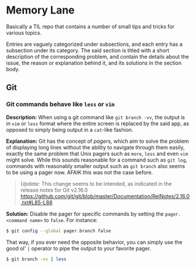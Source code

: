 # Memory Lane
Basically a TIL repo that contains a number of small tips and tricks for various topics.

Entries are vaguely categorized under subsections, and each entry has a subsection under its category. The said section is titled with a short description of the corresponding problem, and contain the details about the issue, the reason or explanation behind it, and its solutions in the section body.

## Git
### Git commands behave like `less` or `vim`
**Description:** When using a git command like `git branch -vv`, the output is in `vim` or `less` format where the entire screen is replaced by the said app, as opposed to simply being output in a `cat`-like fashion.

**Explanation:** Git has the concept of *pager*s, which aim to solve the problem of displaying long lines without the ability to navigate through them easily, exactly the same problem that Unix pagers such as `more`, `less` and even `vim` might solve. While this sounds reasonable for a command such as `git log`, commands with reasonably smaller output such as `git branch` also seems to be using a pager now. AFAIK this was not the case before.
> *Update:* This change seems to be intended, as indicated in the release notes for Git v2.16.0 https://github.com/git/git/blob/master/Documentation/RelNotes/2.16.0.txt#L85-L88

**Solution:** Disable the pager for specific commands by setting the `pager.<command name>` to `false`. For instance:
```bash
$ git config --global pager.branch false
```

That way, if you ever need the opposite behavior, you can simply use the good ol' `|` operator to pipe the output to your favorite pager.
```bash
$ git branch -vv | less
```

